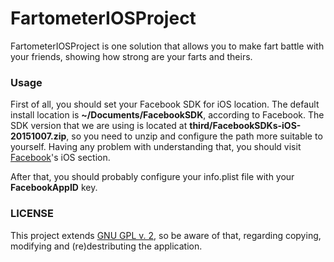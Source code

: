 # FartometerIOSProject
FartometerIOSProject is one solution that allows you to make fart battle with your friends, showing how strong are your farts and theirs.

### Usage

First of all, you should set your Facebook SDK for iOS location. The default install location is **~/Documents/FacebookSDK**, according to Facebook.  The SDK version that we are using is located at **third/FacebookSDKs-iOS-20151007.zip**, so you need to unzip and configure the path more suitable to yourself. Having any problem with understanding that, you should visit [Facebook](https://developers.facebook.com)'s iOS section.

After that, you should probably configure your info.plist file with your **FacebookAppID** key. 

### LICENSE
This project extends [GNU GPL v. 2](https://www.gnu.org/licenses/old-licenses/gpl-2.0.en.html), so be aware of that, regarding copying, modifying and (re)destributing the application. 
